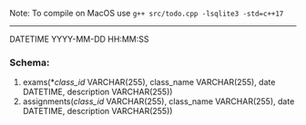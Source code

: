 Note: To compile on MacOS use `g++ src/todo.cpp -lsqlite3 -std=c++17` 

---
DATETIME  YYYY-MM-DD HH:MM:SS

### Schema:
1. exams(**class_id* VARCHAR(255), class_name VARCHAR(255), date DATETIME, description VARCHAR(255))
2. assignments(*class_id* VARCHAR(255), class_name VARCHAR(255), date DATETIME, description VARCHAR(255))